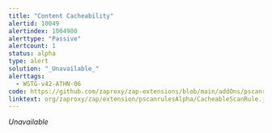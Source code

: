 ```yaml
---
title: "Content Cacheability"
alertid: 10049
alertindex: 1004900
alerttype: "Passive"
alertcount: 1
status: alpha
type: alert
solution: "_Unavailable_"
alerttags: 
  - WSTG-v42-ATHN-06
code: https://github.com/zaproxy/zap-extensions/blob/main/addOns/pscanrulesAlpha/src/main/java/org/zaproxy/zap/extension/pscanrulesAlpha/CacheableScanRule.java
linktext: org/zaproxy/zap/extension/pscanrulesAlpha/CacheableScanRule.java
---
```

_Unavailable_

